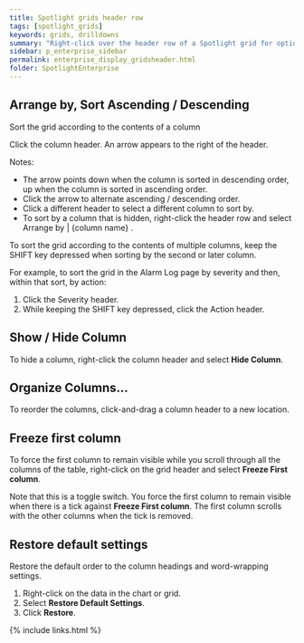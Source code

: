 ```yaml
---
title: Spotlight grids header row
tags: [spotlight_grids]
keywords: grids, drilldowns
summary: "Right-click over the header row of a Spotlight grid for options."
sidebar: p_enterprise_sidebar
permalink: enterprise_display_gridsheader.html
folder: SpotlightEnterprise
---
```



## Arrange by, Sort Ascending / Descending

Sort the grid according to the contents of a column

Click the column header. An arrow appears to the right of the header.

 Notes:

*  The arrow points down when the column is sorted in descending order, up when the column is sorted in ascending order.
*  Click the arrow to alternate ascending / descending order.
*  Click a different header to select a different column to sort by.
*  To sort by a column that is hidden, right-click the header row and select Arrange by \| {column name} .


To sort the grid according to the contents of multiple columns, keep the SHIFT key depressed when sorting by the second or later column.

For example, to sort the grid in the Alarm Log page by severity and then, within that sort, by action:

1. Click the Severity header.
2. While keeping the SHIFT key depressed, click the Action header.


## Show / Hide Column

To hide a column, right-click the column header and select **Hide Column**.



## Organize Columns…

To reorder the columns, click-and-drag a column header to a new location.



## Freeze first column

To force the first column to remain visible  while you scroll through all the columns of the table, right-click on the grid header and select **Freeze First column**.

Note that this is a toggle switch. You force the first column to remain visible when there is a tick against  **Freeze First column**. The first column scrolls with the other columns when the tick is removed.



## Restore default settings

Restore the default order to the column headings and word-wrapping settings.

1. Right-click on the data in the chart or grid.
2. Select **Restore Default Settings**.
3. Click **Restore**.

{% include links.html %}
